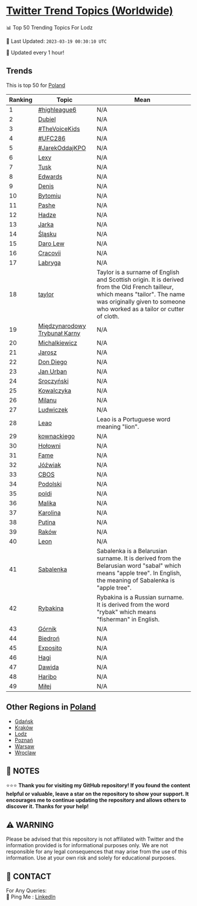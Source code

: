 [Twitter Trend Topics (Worldwide)](https://github.com/ErcinDedeoglu/Twitter-Trend-Topics)
==========


📊 Top 50 Trending Topics For Lodz

📆 Last Updated: `2023-03-19 00:30:10 UTC`

🔧 Updated every 1 hour!


## Trends

This is top 50 for [Poland](</Poland>)

| Ranking | Topic | Mean |
| ------- | ------------ | ------------ |
| 1 | [#highleague6](http://twitter.com/search?q=%23highleague6) | N/A |
| 2 | [Dubiel](http://twitter.com/search?q=Dubiel) | N/A |
| 3 | [#TheVoiceKids](http://twitter.com/search?q=%23TheVoiceKids) | N/A |
| 4 | [#UFC286](http://twitter.com/search?q=%23UFC286) | N/A |
| 5 | [#JarekOddajKPO](http://twitter.com/search?q=%23JarekOddajKPO) | N/A |
| 6 | [Lexy](http://twitter.com/search?q=Lexy) | N/A |
| 7 | [Tusk](http://twitter.com/search?q=Tusk) | N/A |
| 8 | [Edwards](http://twitter.com/search?q=Edwards) | N/A |
| 9 | [Denis](http://twitter.com/search?q=Denis) | N/A |
| 10 | [Bytomiu](http://twitter.com/search?q=Bytomiu) | N/A |
| 11 | [Pashe](http://twitter.com/search?q=Pashe) | N/A |
| 12 | [Hadze](http://twitter.com/search?q=Hadze) | N/A |
| 13 | [Jarka](http://twitter.com/search?q=Jarka) | N/A |
| 14 | [Śląsku](http://twitter.com/search?q=%c5%9al%c4%85sku) | N/A |
| 15 | [Daro Lew](http://twitter.com/search?q=Daro+Lew) | N/A |
| 16 | [Cracovii](http://twitter.com/search?q=Cracovii) | N/A |
| 17 | [Labryga](http://twitter.com/search?q=Labryga) | N/A |
| 18 | [taylor](http://twitter.com/search?q=taylor) | Taylor is a surname of English and Scottish origin. It is derived from the Old French tailleur, which means "tailor". The name was originally given to someone who worked as a tailor or cutter of cloth. |
| 19 | [Międzynarodowy Trybunał Karny](http://twitter.com/search?q=Mi%c4%99dzynarodowy+Trybuna%c5%82+Karny) | N/A |
| 20 | [Michalkiewicz](http://twitter.com/search?q=Michalkiewicz) | N/A |
| 21 | [Jarosz](http://twitter.com/search?q=Jarosz) | N/A |
| 22 | [Don Diego](http://twitter.com/search?q=Don+Diego) | N/A |
| 23 | [Jan Urban](http://twitter.com/search?q=Jan+Urban) | N/A |
| 24 | [Sroczyński](http://twitter.com/search?q=Sroczy%c5%84ski) | N/A |
| 25 | [Kowalczyka](http://twitter.com/search?q=Kowalczyka) | N/A |
| 26 | [Milanu](http://twitter.com/search?q=Milanu) | N/A |
| 27 | [Ludwiczek](http://twitter.com/search?q=Ludwiczek) | N/A |
| 28 | [Leao](http://twitter.com/search?q=Leao) | Leao is a Portuguese word meaning "lion". |
| 29 | [kownackiego](http://twitter.com/search?q=kownackiego) | N/A |
| 30 | [Hołowni](http://twitter.com/search?q=Ho%c5%82owni) | N/A |
| 31 | [Fame](http://twitter.com/search?q=Fame) | N/A |
| 32 | [Jóźwiak](http://twitter.com/search?q=J%c3%b3%c5%bawiak) | N/A |
| 33 | [CBOS](http://twitter.com/search?q=CBOS) | N/A |
| 34 | [Podolski](http://twitter.com/search?q=Podolski) | N/A |
| 35 | [poldi](http://twitter.com/search?q=poldi) | N/A |
| 36 | [Malika](http://twitter.com/search?q=Malika) | N/A |
| 37 | [Karolina](http://twitter.com/search?q=Karolina) | N/A |
| 38 | [Putina](http://twitter.com/search?q=Putina) | N/A |
| 39 | [Raków](http://twitter.com/search?q=Rak%c3%b3w) | N/A |
| 40 | [Leon](http://twitter.com/search?q=Leon) | N/A |
| 41 | [Sabalenka](http://twitter.com/search?q=Sabalenka) | Sabalenka is a Belarusian surname. It is derived from the Belarusian word "sabal" which means "apple tree". In English, the meaning of Sabalenka is "apple tree". |
| 42 | [Rybakina](http://twitter.com/search?q=Rybakina) | Rybakina is a Russian surname. It is derived from the word "rybak" which means "fisherman" in English. |
| 43 | [Górnik](http://twitter.com/search?q=G%c3%b3rnik) | N/A |
| 44 | [Biedroń](http://twitter.com/search?q=Biedro%c5%84) | N/A |
| 45 | [Exposito](http://twitter.com/search?q=Exposito) | N/A |
| 46 | [Hagi](http://twitter.com/search?q=Hagi) | N/A |
| 47 | [Dawida](http://twitter.com/search?q=Dawida) | N/A |
| 48 | [Haribo](http://twitter.com/search?q=Haribo) | N/A |
| 49 | [Miłej](http://twitter.com/search?q=Mi%c5%82ej) | N/A |



## Other Regions in [Poland](</Poland>)

* [Gdańsk](</Poland/Gdańsk.md>)
* [Kraków](</Poland/Kraków.md>)
* [Lodz](</Poland/Lodz.md>)
* [Poznań](</Poland/Poznań.md>)
* [Warsaw](</Poland/Warsaw.md>)
* [Wroclaw](</Poland/Wroclaw.md>)



## 📝 NOTES

⭐⭐⭐ **Thank you for visiting my GitHub repository! If you found the content helpful or valuable, leave a star on the repository to show your support. It encourages me to continue updating the repository and allows others to discover it. Thanks for your help!**


## ⚠️ WARNING

Please be advised that this repository is not affiliated with Twitter and the information provided is for informational purposes only. We are not responsible for any legal consequences that may arise from the use of this information. Use at your own risk and solely for educational purposes.


## 📨 CONTACT

 For Any Queries:  
            🏓 Ping Me : [LinkedIn](https://www.linkedin.com/in/ercindedeoglu/)
